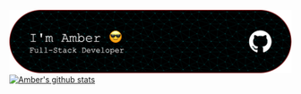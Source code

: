 ![Header](./github-header-image-amber-1.png)
[![Amber's github stats](https://github-readme-stats.vercel.app/api?username=amberm31)](https://github.com/anuraghazra/github-readme-stats)
